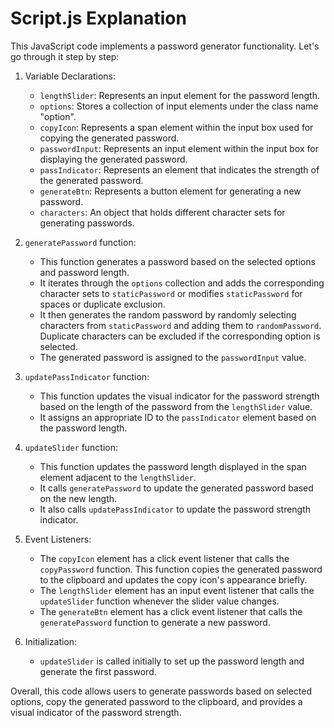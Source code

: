 # Script.js Explanation

This JavaScript code implements a password generator functionality. Let's go through it step by step:

1.  Variable Declarations:

    -   `lengthSlider`: Represents an input element for the password length.
    -   `options`: Stores a collection of input elements under the class name "option".
    -   `copyIcon`: Represents a span element within the input box used for copying the generated password.
    -   `passwordInput`: Represents an input element within the input box for displaying the generated password.
    -   `passIndicator`: Represents an element that indicates the strength of the generated password.
    -   `generateBtn`: Represents a button element for generating a new password.
    -   `characters`: An object that holds different character sets for generating passwords.
2.  `generatePassword` function:

    -   This function generates a password based on the selected options and password length.
    -   It iterates through the `options` collection and adds the corresponding character sets to `staticPassword` or modifies `staticPassword` for spaces or duplicate exclusion.
    -   It then generates the random password by randomly selecting characters from `staticPassword` and adding them to `randomPassword`. Duplicate characters can be excluded if the corresponding option is selected.
    -   The generated password is assigned to the `passwordInput` value.
3.  `updatePassIndicator` function:

    -   This function updates the visual indicator for the password strength based on the length of the password from the `lengthSlider` value.
    -   It assigns an appropriate ID to the `passIndicator` element based on the password length.
4.  `updateSlider` function:

    -   This function updates the password length displayed in the span element adjacent to the `lengthSlider`.
    -   It calls `generatePassword` to update the generated password based on the new length.
    -   It also calls `updatePassIndicator` to update the password strength indicator.
5.  Event Listeners:

    -   The `copyIcon` element has a click event listener that calls the `copyPassword` function. This function copies the generated password to the clipboard and updates the copy icon's appearance briefly.
    -   The `lengthSlider` element has an input event listener that calls the `updateSlider` function whenever the slider value changes.
    -   The `generateBtn` element has a click event listener that calls the `generatePassword` function to generate a new password.
6.  Initialization:

    -   `updateSlider` is called initially to set up the password length and generate the first password.

Overall, this code allows users to generate passwords based on selected options, copy the generated password to the clipboard, and provides a visual indicator of the password strength.